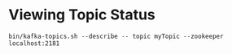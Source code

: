 # Viewing Topic Status

```
bin/kafka-topics.sh --describe -- topic myTopic --zookeeper localhost:2181
```
